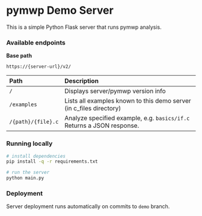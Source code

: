 # pymwp Demo Server

This is a simple Python Flask server that runs pymwp analysis.

### Available endpoints

**Base path**

```
https://{server-url}/v2/
```

| Path               | Description                                                            |
|:-------------------|:-----------------------------------------------------------------------|
| `/`                | Displays server/pymwp version info                                     |
| `/examples`        | Lists all examples known to this demo server (in c_files directory)    |
| `/{path}/{file}.c` | Analyze specified example, e.g. `basics/if.c` Returns a JSON response. |

### Running locally

```bash
# install dependencies
pip install -q -r requirements.txt

# run the server
python main.py
```

### Deployment

Server deployment runs automatically on commits to `demo` branch.


